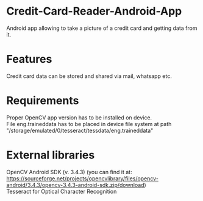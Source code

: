 # Credit-Card-Reader-Android-App
Android app allowing to take a picture of a credit card and getting data from it.

# Features
Credit card data can be stored and shared via mail, whatsapp etc. 

# Requirements
Proper OpenCV app version has to be installed on device.  
File eng.traineddata has to be placed in device file system at path "/storage/emulated/0/tesseract/tessdata/eng.traineddata"

# External libraries
OpenCV Android SDK (v. 3.4.3) (you can find it at: https://sourceforge.net/projects/opencvlibrary/files/opencv-android/3.4.3/opencv-3.4.3-android-sdk.zip/download)   
Tesseract for Optical Character Recognition
